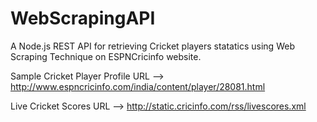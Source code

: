 # WebScrapingAPI
A Node.js REST API for retrieving Cricket players statatics using Web Scraping Technique on ESPNCricinfo website.

Sample Cricket Player Profile URL --> http://www.espncricinfo.com/india/content/player/28081.html

Live Cricket Scores URL --> http://static.cricinfo.com/rss/livescores.xml